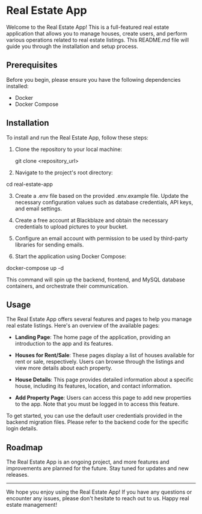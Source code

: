 # Real Estate App

Welcome to the Real Estate App! This is a full-featured real estate application that allows you to manage houses, create users, and perform various operations related to real estate listings. This README.md file will guide you through the installation and setup process.

## Prerequisites

Before you begin, please ensure you have the following dependencies installed:

- Docker
- Docker Compose

## Installation

To install and run the Real Estate App, follow these steps:

1. Clone the repository to your local machine:

   git clone <repository_url>

2. Navigate to the project's root directory:

cd real-estate-app

3. Create a .env file based on the provided .env.example file. Update the necessary configuration values such as database credentials, API keys, and email settings.

4. Create a free account at Blackblaze and obtain the necessary credentials to upload pictures to your bucket.

5. Configure an email account with permission to be used by third-party libraries for sending emails.

6. Start the application using Docker Compose:

  docker-compose up -d

This command will spin up the backend, frontend, and MySQL database containers, and orchestrate their communication.

## Usage

The Real Estate App offers several features and pages to help you manage real estate listings. Here's an overview of the available pages:

- **Landing Page**: The home page of the application, providing an introduction to the app and its features.

- **Houses for Rent/Sale**: These pages display a list of houses available for rent or sale, respectively. Users can browse through the listings and view more details about each property.

- **House Details**: This page provides detailed information about a specific house, including its features, location, and contact information.

- **Add Property Page**: Users can access this page to add new properties to the app. Note that you must be logged in to access this feature.

To get started, you can use the default user credentials provided in the backend migration files. Please refer to the backend code for the specific login details.

## Roadmap

The Real Estate App is an ongoing project, and more features and improvements are planned for the future. Stay tuned for updates and new releases.

---

We hope you enjoy using the Real Estate App! If you have any questions or encounter any issues, please don't hesitate to reach out to us. Happy real estate management!